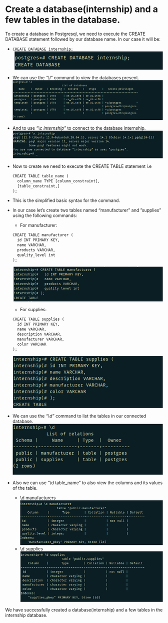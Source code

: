 # Create a database(internship) and a few tables in the database.

To create a database in Postgresql, we need to execute the CREATE DATABASE statement followed by our database name. In our case it will be:
- `CREATE DATABASE internship;`<br/>
  ![create database](https://github.com/LF-DevOps-Intern/6_2_opencontainerinitiative-robusgauli-rikeshkarma/blob/master/Qno4/snapshots/create%20database.png)
- We can use the _“\l”_ command to view the databases present.<br/>
  ![view the database](https://github.com/LF-DevOps-Intern/6_2_opencontainerinitiative-robusgauli-rikeshkarma/blob/master/Qno4/snapshots/view%20the%20database.png)
- And to use _“\c internship”_ to connect to the database internship.<br/>
  ![connect to internship database](https://github.com/LF-DevOps-Intern/6_2_opencontainerinitiative-robusgauli-rikeshkarma/blob/master/Qno4/snapshots/connect%20to%20internship%20database.png)
- Now to create we need to execute the CREATE TABLE statement i.e
  ```
  CREATE TABLE table_name (
    column_name TYPE [column_constraint],
    [table_constraint,]
  );
  ```
- This is the simplified basic syntax for the command.
- In our case let’s create two tables named “manufacturer” and ”supplies” using the following commands:
  - For manufacturer:
  ```
  CREATE TABLE manufacturer (
    id INT PRIMARY KEY,
    name VARCHAR,
    products VARCHAR,
    quality_level int
  );
  ```
  ![table manufacturer created](https://github.com/LF-DevOps-Intern/6_2_opencontainerinitiative-robusgauli-rikeshkarma/blob/master/Qno4/snapshots/table%20manufacturer%20created.png)
  - For supplies:
  ```
  CREATE TABLE supplies (
    id INT PRIMARY KEY,
    name VARCHAR,
    description VARCHAR,
    manufacturer VARCHAR,
    color VARCHAR
  );
  ```
  ![table supplies created](https://github.com/LF-DevOps-Intern/6_2_opencontainerinitiative-robusgauli-rikeshkarma/blob/master/Qno4/snapshots/table%20supplies%20created.png)
  
- We can use the _“\d”_ command to list the tables in our connected database.<br/>
  ![list the tables](https://github.com/LF-DevOps-Intern/6_2_opencontainerinitiative-robusgauli-rikeshkarma/blob/master/Qno4/snapshots/list%20the%20tables.png)
- Also we can use “\d table_name” to also view the columns and its values of the table.
    - \d manufacturers<br/>
    ![\d manufacturers](https://github.com/LF-DevOps-Intern/6_2_opencontainerinitiative-robusgauli-rikeshkarma/blob/master/Qno4/snapshots/%5Cd%20manufacturers.png)
    - \d supplies<br/>
    ![\d suppliers](https://github.com/LF-DevOps-Intern/6_2_opencontainerinitiative-robusgauli-rikeshkarma/blob/master/Qno4/snapshots/%5Cd%20supplies.png)

We have successfully created a database(internship) and a few tables in the internship database.
